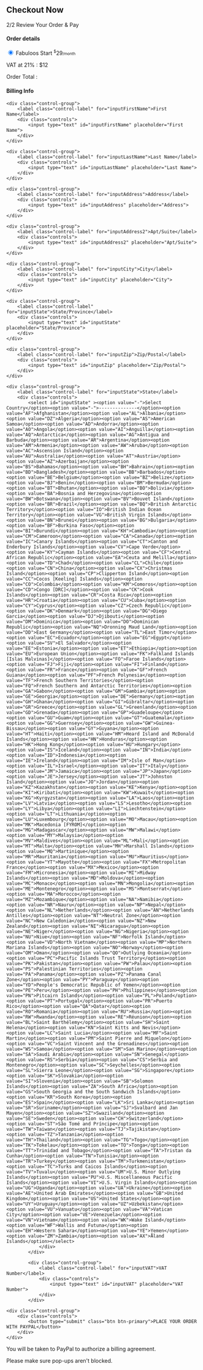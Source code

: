<h2>Checkout Now</h2>

<p class="lead">2/2 Review Your Order & Pay</p>

<h4>Order details </h4>

<input type="radio" name="optionsRadios" id="optionsRadios1" value="option1" checked>
Fabuloos Start <sup style="font-size:10px;">$</sup>29<span style="font-size:10px;">/month</span>

VAT at 21% : $12

Order Total : 

<h4>Billing Info </h4>

<form class="form-horizontal"  method="post" action="checkout.html">

	<div class="control-group">
    	<label class="control-label" for="inputFirstName">First Name</label>
    	<div class="controls">
      		<input type="text" id="inputFirstName" placeholder="First Name">
    	</div>
  	</div>

	<div class="control-group">
    	<label class="control-label" for="inputLastName">Last Name</label>
    	<div class="controls">
      		<input type="text" id="inputLastName" placeholder="Last Name">
    	</div>
  	</div>

	<div class="control-group">
    	<label class="control-label" for="inputAddress">Address</label>
    	<div class="controls">
      		<input type="text" id="inputAddress" placeholder="Address">
    	</div>
  	</div>

	<div class="control-group">
    	<label class="control-label" for="inputAddress2">Apt/Suite</label>
    	<div class="controls">
      		<input type="text" id="inputAddress2" placeholder="Apt/Suite">
    	</div>
  	</div>

	<div class="control-group">
    	<label class="control-label" for="inputCity">City</label>
    	<div class="controls">
      		<input type="text" id="inputCity" placeholder="City">
    	</div>
  	</div>

	<div class="control-group">
    	<label class="control-label" for="inputState">State/Province</label>
    	<div class="controls">
      		<input type="text" id="inputState" placeholder="State/Province">
    	</div>
  	</div>

	<div class="control-group">
    	<label class="control-label" for="inputZip">Zip/Postal</label>
    	<div class="controls">
      		<input type="text" id="inputZip" placeholder="Zip/Postal">
    	</div>
  	</div>	
 
	<div class="control-group">
    	<label class="control-label" for="inputState">State</label>
    	<div class="controls">
			<select id="inputState" ><option value="-">Select Country</option><option value="-">--------------</option><option value="AF">Afghanistan</option><option value="AL">Albania</option><option value="DZ">Algeria</option><option value="AS">American Samoa</option><option value="AD">Andorra</option><option value="AO">Angola</option><option value="AI">Anguilla</option><option value="AQ">Antarctica</option><option value="AG">Antigua and Barbuda</option><option value="AR">Argentina</option><option value="AM">Armenia</option><option value="AW">Aruba</option><option value="AC">Ascension Island</option><option value="AU">Australia</option><option value="AT">Austria</option><option value="AZ">Azerbaijan</option><option value="BS">Bahamas</option><option value="BH">Bahrain</option><option value="BD">Bangladesh</option><option value="BB">Barbados</option><option value="BE">Belgium</option><option value="BZ">Belize</option><option value="BJ">Benin</option><option value="BM">Bermuda</option><option value="BT">Bhutan</option><option value="BO">Bolivia</option><option value="BA">Bosnia and Herzegovina</option><option value="BW">Botswana</option><option value="BV">Bouvet Island</option><option value="BR">Brazil</option><option value="BQ">British Antarctic Territory</option><option value="IO">British Indian Ocean Territory</option><option value="VG">British Virgin Islands</option><option value="BN">Brunei</option><option value="BG">Bulgaria</option><option value="BF">Burkina Faso</option><option value="BI">Burundi</option><option value="KH">Cambodia</option><option value="CM">Cameroon</option><option value="CA">Canada</option><option value="IC">Canary Islands</option><option value="CT">Canton and Enderbury Islands</option><option value="CV">Cape Verde</option><option value="KY">Cayman Islands</option><option value="CF">Central African Republic</option><option value="EA">Ceuta and Melilla</option><option value="TD">Chad</option><option value="CL">Chile</option><option value="CN">China</option><option value="CX">Christmas Island</option><option value="CP">Clipperton Island</option><option value="CC">Cocos [Keeling] Islands</option><option value="CO">Colombia</option><option value="KM">Comoros</option><option value="CD">Congo [DRC]</option><option value="CK">Cook Islands</option><option value="CR">Costa Rica</option><option value="HR">Croatia</option><option value="CU">Cuba</option><option value="CY">Cyprus</option><option value="CZ">Czech Republic</option><option value="DK">Denmark</option><option value="DG">Diego Garcia</option><option value="DJ">Djibouti</option><option value="DM">Dominica</option><option value="DO">Dominican Republic</option><option value="NQ">Dronning Maud Land</option><option value="DD">East Germany</option><option value="TL">East Timor</option><option value="EC">Ecuador</option><option value="EG">Egypt</option><option value="SV">El Salvador</option><option value="EE">Estonia</option><option value="ET">Ethiopia</option><option value="EU">European Union</option><option value="FK">Falkland Islands [Islas Malvinas]</option><option value="FO">Faroe Islands</option><option value="FJ">Fiji</option><option value="FI">Finland</option><option value="FR">France</option><option value="GF">French Guiana</option><option value="PF">French Polynesia</option><option value="TF">French Southern Territories</option><option value="FQ">French Southern and Antarctic Territories</option><option value="GA">Gabon</option><option value="GM">Gambia</option><option value="GE">Georgia</option><option value="DE">Germany</option><option value="GH">Ghana</option><option value="GI">Gibraltar</option><option value="GR">Greece</option><option value="GL">Greenland</option><option value="GD">Grenada</option><option value="GP">Guadeloupe</option><option value="GU">Guam</option><option value="GT">Guatemala</option><option value="GG">Guernsey</option><option value="GW">Guinea-Bissau</option><option value="GY">Guyana</option><option value="HT">Haiti</option><option value="HM">Heard Island and McDonald Islands</option><option value="HN">Honduras</option><option value="HK">Hong Kong</option><option value="HU">Hungary</option><option value="IS">Iceland</option><option value="IN">India</option><option value="ID">Indonesia</option><option value="IE">Ireland</option><option value="IM">Isle of Man</option><option value="IL">Israel</option><option value="IT">Italy</option><option value="JM">Jamaica</option><option value="JP">Japan</option><option value="JE">Jersey</option><option value="JT">Johnston Island</option><option value="JO">Jordan</option><option value="KZ">Kazakhstan</option><option value="KE">Kenya</option><option value="KI">Kiribati</option><option value="KW">Kuwait</option><option value="KG">Kyrgyzstan</option><option value="LA">Laos</option><option value="LV">Latvia</option><option value="LS">Lesotho</option><option value="LY">Libya</option><option value="LI">Liechtenstein</option><option value="LT">Lithuania</option><option value="LU">Luxembourg</option><option value="MO">Macau</option><option value="MK">Macedonia [FYROM]</option><option value="MG">Madagascar</option><option value="MW">Malawi</option><option value="MY">Malaysia</option><option value="MV">Maldives</option><option value="ML">Mali</option><option value="MT">Malta</option><option value="MH">Marshall Islands</option><option value="MQ">Martinique</option><option value="MR">Mauritania</option><option value="MU">Mauritius</option><option value="YT">Mayotte</option><option value="FX">Metropolitan France</option><option value="MX">Mexico</option><option value="FM">Micronesia</option><option value="MI">Midway Islands</option><option value="MD">Moldova</option><option value="MC">Monaco</option><option value="MN">Mongolia</option><option value="ME">Montenegro</option><option value="MS">Montserrat</option><option value="MA">Morocco</option><option value="MZ">Mozambique</option><option value="NA">Namibia</option><option value="NR">Nauru</option><option value="NP">Nepal</option><option value="NL">Netherlands</option><option value="AN">Netherlands Antilles</option><option value="NT">Neutral Zone</option><option value="NC">New Caledonia</option><option value="NZ">New Zealand</option><option value="NI">Nicaragua</option><option value="NE">Niger</option><option value="NG">Nigeria</option><option value="NU">Niue</option><option value="NF">Norfolk Island</option><option value="VD">North Vietnam</option><option value="MP">Northern Mariana Islands</option><option value="NO">Norway</option><option value="OM">Oman</option><option value="QO">Outlying Oceania</option><option value="PC">Pacific Islands Trust Territory</option><option value="PK">Pakistan</option><option value="PW">Palau</option><option value="PS">Palestinian Territories</option><option value="PA">Panama</option><option value="PZ">Panama Canal Zone</option><option value="PY">Paraguay</option><option value="YD">People's Democratic Republic of Yemen</option><option value="PE">Peru</option><option value="PH">Philippines</option><option value="PN">Pitcairn Islands</option><option value="PL">Poland</option><option value="PT">Portugal</option><option value="PR">Puerto Rico</option><option value="QA">Qatar</option><option value="RO">Romania</option><option value="RU">Russia</option><option value="RW">Rwanda</option><option value="RE">Réunion</option><option value="BL">Saint Barthélemy</option><option value="SH">Saint Helena</option><option value="KN">Saint Kitts and Nevis</option><option value="LC">Saint Lucia</option><option value="MF">Saint Martin</option><option value="PM">Saint Pierre and Miquelon</option><option value="VC">Saint Vincent and the Grenadines</option><option value="WS">Samoa</option><option value="SM">San Marino</option><option value="SA">Saudi Arabia</option><option value="SN">Senegal</option><option value="RS">Serbia</option><option value="CS">Serbia and Montenegro</option><option value="SC">Seychelles</option><option value="SL">Sierra Leone</option><option value="SG">Singapore</option><option value="SK">Slovakia</option><option value="SI">Slovenia</option><option value="SB">Solomon Islands</option><option value="ZA">South Africa</option><option value="GS">South Georgia and the South Sandwich Islands</option><option value="KR">South Korea</option><option value="ES">Spain</option><option value="LK">Sri Lanka</option><option value="SR">Suriname</option><option value="SJ">Svalbard and Jan Mayen</option><option value="SZ">Swaziland</option><option value="SE">Sweden</option><option value="CH">Switzerland</option><option value="ST">São Tomé and Príncipe</option><option value="TW">Taiwan</option><option value="TJ">Tajikistan</option><option value="TZ">Tanzania</option><option value="TH">Thailand</option><option value="TG">Togo</option><option value="TK">Tokelau</option><option value="TO">Tonga</option><option value="TT">Trinidad and Tobago</option><option value="TA">Tristan da Cunha</option><option value="TN">Tunisia</option><option value="TR">Turkey</option><option value="TM">Turkmenistan</option><option value="TC">Turks and Caicos Islands</option><option value="TV">Tuvalu</option><option value="UM">U.S. Minor Outlying Islands</option><option value="PU">U.S. Miscellaneous Pacific Islands</option><option value="VI">U.S. Virgin Islands</option><option value="UG">Uganda</option><option value="UA">Ukraine</option><option value="AE">United Arab Emirates</option><option value="GB">United Kingdom</option><option value="US">United States</option><option value="UY">Uruguay</option><option value="UZ">Uzbekistan</option><option value="VU">Vanuatu</option><option value="VA">Vatican City</option><option value="VE">Venezuela</option><option value="VN">Vietnam</option><option value="WK">Wake Island</option><option value="WF">Wallis and Futuna</option><option value="EH">Western Sahara</option><option value="YE">Yemen</option><option value="ZM">Zambia</option><option value="AX">Åland Islands</option></select>
		    	</div>
		  	</div>	

			<div class="control-group">
		    	<label class="control-label" for="inputVAT">VAT Number</label>
		    	<div class="controls">
		      		<input type="text" id="inputVAT" placeholder="VAT Number">
		    	</div>
		  	</div>

	<div class="control-group">
		<div class="controls">
      		<button type="submit" class="btn btn-primary">PLACE YOUR ORDER WITH PAYPAL</button>
    	</div>
  	</div>
</form>

<p>You will be taken to PayPal to authorize a billing agreement.</p>

<p>Please make sure pop-ups aren't blocked.</p>

